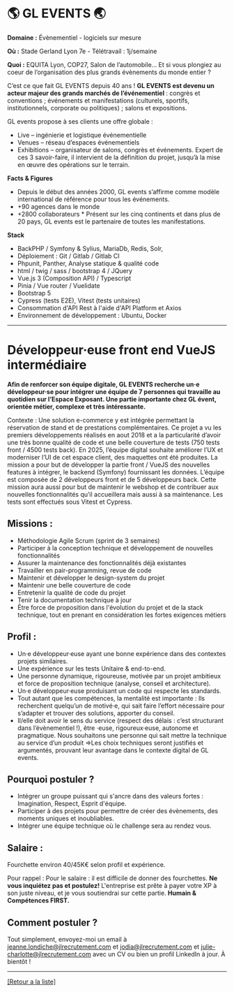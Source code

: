 # 🌎 GL EVENTS 🌏

**Domaine :** Évènementiel - logiciels sur mesure

**Où :** Stade Gerland Lyon 7e -  Télétravail : 1j/semaine

**Quoi :** EQUITA Lyon, COP27, Salon de l’automobile… Et si vous plongiez au coeur de l’organisation des plus grands évènements du monde entier ? 

C’est ce que fait GL EVENTS depuis 40 ans ! **GL EVENTS est devenu un acteur majeur des grands marchés de l’événementiel** : congrès et conventions ; événements et manifestations (culturels, sportifs, institutionnels, corporate ou politiques) ; salons et expositions.

GL events propose à ses clients une offre globale : 
* Live – ingénierie et logistique événementielle
* Venues – réseau d’espaces événementiels
* Exhibitions – organisateur de salons, congrès et événements. Expert de ces 3 savoir-faire, il intervient de la définition du projet, jusqu’à la mise en œuvre des opérations sur le terrain.

**Facts & Figures**

* Depuis le début des années 2000, GL events s’affirme comme modèle international de référence pour tous les événements.
* +90 agences dans le monde 
* +2800 collaborateurs * Présent sur les cinq continents et dans plus de 20 pays, GL events est le partenaire de toutes les manifestations.

**Stack**

* BackPHP / Symfony & Sylius, MariaDb, Redis, Solr, 
* Déploiement : Git / Gitlab / Gitlab CI 
* Phpunit, Panther, Analyse statique & qualité code 
* html / twig / sass / bootstrap 4 / JQuery
* Vue.js 3 (Composition API) / Typescript
* Pinia / Vue router / Vuelidate
* Bootstrap 5
* Cypress (tests E2E), Vitest (tests unitaires)
* Consommation d'API Rest à l'aide d'API Platform et Axios
* Environnement de développement : Ubuntu, Docker

----

# Développeur·euse front end VueJS intermédiaire 

**Afin de renforcer son équipe digitale, GL EVENTS recherche un·e développeur·se pour intégrer une équipe de 7 personnes qui travaille au quotidien sur l’Espace Exposant. Une partie importante chez GL évent, orientée métier, complexe et très intéressante.** 

Contexte  : Une solution e-commerce y est intégrée permettant la réservation de stand et de prestations complémentaires.
Ce projet a vu les premiers développements réalisés en aout 2018 et a la particularité d’avoir une très bonne qualité de code et une belle couverture de tests (750 tests front / 4500 tests back).
En 2025, l’équipe digital souhaite améliorer l’UX et moderniser l’UI de cet espace client, des maquettes ont été produites.
La mission a pour but de développer la partie front / VueJS des nouvelles features à intégrer, le backend (Symfony) fournissant les données.
L’équipe est composée de 2 développeurs front et de 5 développeurs back.
Cette mission aura aussi pour but de maintenir le webshop et de contribuer aux nouvelles fonctionnalités qu’il accueillera mais aussi à sa maintenance. Les tests sont effectués sous Vitest et Cypress.


## Missions :

* Méthodologie Agile Scrum (sprint de 3 semaines)
* Participer à la conception technique et développement de nouvelles fonctionnalités
* Assurer la maintenance des fonctionnalités déjà existantes
* Travailler en pair-programming, revue de code
* Maintenir et développer le design-system du projet
* Maintenir une belle couverture de code
* Entretenir la qualité de code du projet
* Tenir la documentation technique à jour
* Être force de proposition dans l'évolution du projet et de la stack technique, tout en
prenant en considération les fortes exigences métiers

## Profil :

* Un·e développeur·euse ayant une bonne expérience dans des contextes projets similaires.
* Une expérience sur les tests Unitaire & end-to-end.
* Une personne dynamique, rigoureuse, motivée par un projet ambitieux et force de proposition technique (analyse, conseil et architecture).
* Un·e développeur·euse produisant un code qui respecte les standards.
* Tout autant que les compétences, la mentalité est importante : Ils recherchent quelqu’un de motivé·e, qui sait faire l’effort nécessaire pour s’adapter et trouver des solutions, apporter du conseil.
* Il/elle doit avoir le sens du service (respect des délais : c’est structurant dans l’évènementiel !), être ·euse, rigoureux·euse, autonome et pragmatique. Nous souhaitons une personne qui sait mettre la technique au service d’un produit  =>Les choix techniques seront justifiés et argumentés, prouvant leur avantage dans le contexte digital de GL events.


## Pourquoi postuler ?

* Intégrer un groupe puissant qui s'ancre dans des valeurs fortes : Imagination, Respect, Esprit d'équipe. 
* Participer à des projets pour permettre de créer des évènements, des moments uniques et inoubliables. 
* Intégrer une équipe technique où le challenge sera au rendez vous. 

## Salaire :

Fourchette environ 40/45K€ selon profil et expérience. 

Pour rappel : Pour le salaire : il est difficile de donner des fourchettes. **Ne vous inquiétez pas et postulez!** L'entreprise est prête à payer votre XP à son juste niveau, et je vous soutiendrai sur cette partie. **Humain & Compétences FIRST.** 

## Comment postuler ?

Tout simplement, envoyez-moi un email à jeanne.londiche@jlrecrutement.com et jodia@jlrecrutement.com et julie-charlotte@jlrecrutement.com avec un CV ou bien un profil LinkedIn à jour. À bientôt !

----
<a href="https://github.com/jlondiche/job-board-php/blob/master/README.md">[Retour a la liste]</a>